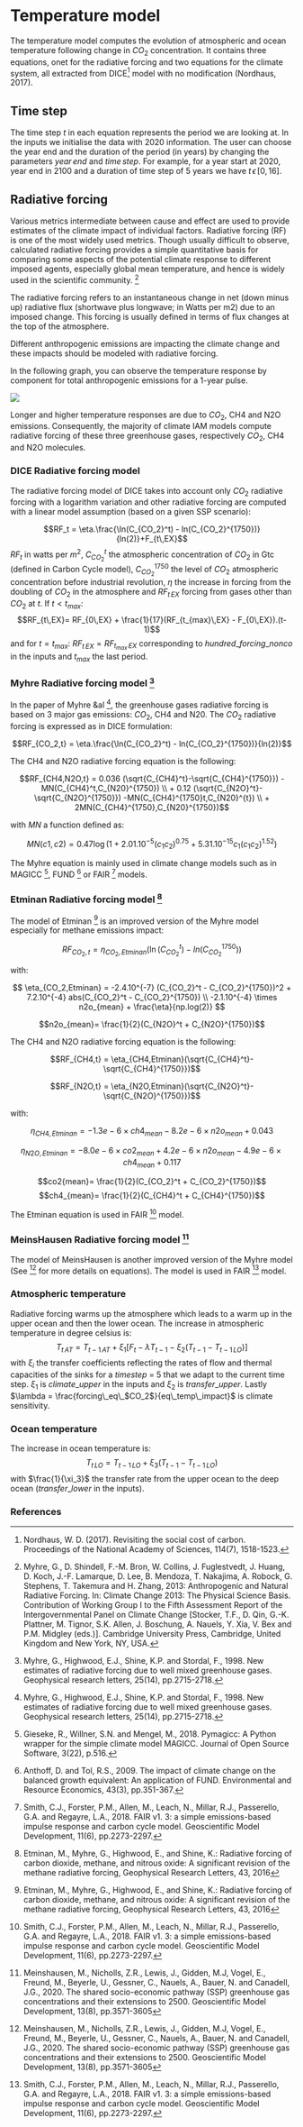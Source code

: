 # Temperature model
The temperature model computes the evolution of atmospheric and ocean temperature following change in $CO_2$ concentration. It contains three equations, onet for the radiative forcing and two equations for the climate system, all extracted from DICE[^1]  model with no modification (Nordhaus, 2017).

## Time step
The time step $t$ in each equation represents the period we are looking at. In the inputs we initialise the data with 2020 information. The user can choose the year end and the duration of the period (in years) by changing the parameters $year\, end$ and $time \,step$. For example, for a year start at 2020, year end in 2100 and a duration of time step of 5 years we have $t \, \epsilon \,[0, 16]$.

## Radiative forcing

Various metrics intermediate between cause and effect are used to provide estimates of the climate impact of individual factors. Radiative forcing (RF) is one of the most widely used metrics. Though usually difficult to observe, calculated radiative forcing  provides a simple quantitative basis for comparing some aspects of the potential climate response to different imposed agents, especially global mean temperature, and hence is widely used in the scientific community. [^2]

The radiative forcing refers to an instantaneous change in net (down minus up) radiative flux (shortwave plus longwave; in Watts per m2) due to an imposed change. This forcing is usually defined in terms of flux changes at the top of the atmosphere.

Different anthropogenic emissions are impacting the climate change and these impacts should be modeled with radiative forcing.

In the following graph, you can observe the temperature response by component for total anthropogenic emissions for a 1-year pulse.

![](Rf_temp.PNG)

Longer and higher temperature responses are due to $CO_2$, CH4 and N2O emissions. Consequently, the majority of climate IAM models compute radiative forcing of these three greenhouse gases, respectively $CO_2$, CH4 and N2O molecules.

### DICE Radiative forcing model

The radiative forcing model of DICE takes into account only $CO_2$ radiative forcing with a logarithm variation and other radiative forcing are computed with a linear model assumption (based on a given SSP scenario):

$$RF_t = \eta.\frac{\ln(C_{CO_2}^t) - ln(C_{CO_2}^{1750})}{ln(2)}+F_{t\,EX}$$
$RF_t$ in watts per $m^2$, $C_{CO_2}^t$ the atmospheric concentration of $CO_2$ in Gtc (defined in Carbon Cycle model), $C_{CO_2}^{1750}$ the level of $CO_2$ atmospheric concentration before industrial revolution, $\eta$ the increase in forcing from the doubling of $CO_2$ in the atmosphere and $RF_{t\,EX}$ forcing from gases other than $CO_2$ at $t$.
If $t < t_{max}$:
 $$RF_{t\,EX}= RF_{0\,EX} + \frac{1}{17}(RF_{t_{max}\,EX} - F_{0\,EX}).(t-1)$$
 and for $t = t_{max}:\:RF_{t\,EX}= RF_{t_{max}\,EX}$ corresponding to $hundred\_forcing\_nonco$ in the inputs and $t_{max}$ the last period.

### Myhre Radiative forcing model [^3]

In the paper of Myhre &al [^3], the greenhouse gases radiative forcing is based on 3 major gas emissions: $CO_2$, CH4 and N20. The $CO_2$ radiative forcing is expressed as in DICE formulation:

$$RF_{CO_2,t} = \eta.\frac{\ln(C_{CO_2}^t) - ln(C_{CO_2}^{1750})}{ln(2)}$$

The CH4 and N2O radiative forcing equation is the following:

$$RF_{CH4,N2O,t} = 0.036 (\sqrt{C_{CH4}^t}-\sqrt{C_{CH4}^{1750}}) - MN(C_{CH4}^t,C_{N20}^{1750})  \\ + 0.12 (\sqrt{C_{N2O}^t}-\sqrt{C_{N2O}^{1750}}) -MN(C_{CH4}^{1750}t,C_{N20}^{t}) \\ + 2MN(C_{CH4}^{1750},C_{N20}^{1750})$$

with $MN$ a function defined as:

$$MN(c1,c2) =0.47 \log(1 + 2.01.10^{-5}  (c_1  c_2)^{0.75} +
                                 5.31.10^{-15}  c_1  (c_1 c_2)^{1.52})$$


The Myhre equation is mainly used in climate change models such as in MAGICC [^4], FUND [^5] or FAIR [^6] models.

### Etminan Radiative forcing model [^7]

The model of Etminan [^7] is an improved version of the Myhre model especially for methane emissions impact:

$$RF_{CO_2,t} = \eta_{CO_2,Etminan}(\ln(C_{CO_2}^t) - ln(C_{CO_2}^{1750}))$$

with:

$$ \eta_{CO_2,Etminan} = -2.4.10^{-7} (C_{CO_2}^t - C_{CO_2}^{1750})^2 + 7.2.10^{-4} abs(C_{CO_2}^t - C_{CO_2}^{1750}) \\ -2.1.10^{-4} \times n2o_{mean} + \frac{\eta}{np.log(2)} $$

$$n2o_{mean}= \frac{1}{2}(C_{N2O}^t + C_{N2O}^{1750})$$

The CH4 and N2O radiative forcing equation is the following:

$$RF_{CH4,t} = \eta_{CH4,Etminan}(\sqrt{C_{CH4}^t}-\sqrt{C_{CH4}^{1750}})$$

$$RF_{N2O,t} = \eta_{N2O,Etminan}(\sqrt{C_{N2O}^t}-\sqrt{C_{N2O}^{1750}})$$

with:

$$\eta_{CH4,Etminan} = -1.3e-6 \times ch4_{mean} - 8.2e-6 \times n2o_{mean} + 0.043 $$

$$\eta_{N2O,Etminan} = -8.0e-6 \times co2_{mean} + 4.2e-6 \times n2o_{mean} - 4.9e-6 \times ch4_{mean} + 0.117 $$

$$co2{mean}= \frac{1}{2}(C_{CO_2}^t + C_{CO_2}^{1750})$$
$$ch4_{mean}= \frac{1}{2}(C_{CH4}^t + C_{CH4}^{1750})$$

The Etminan equation is  used in FAIR [^6] model.

### MeinsHausen Radiative forcing model [^8]

The model of MeinsHausen is another improved version of the Myhre model (See [^8] for more details on equations). The model is  used in FAIR [^6] model.
### Atmospheric temperature
Radiative forcing warms up the atmosphere which leads to a warm up in the upper ocean and then the lower ocean. The increase in atmospheric temperature in degree celsius is:
$$T_{t\,AT} = T_{t-1\,AT} + \xi_1[F_t - \lambda T_{t-1} - \xi_2(T_{t-1} - T_{t-1\,LO})]$$
with $\xi_i$ the transfer coefficients reflecting the rates of flow and thermal capacities of the sinks for a $time step$ = 5 that we adapt to the current time step. $\xi_1$ is $climate\_upper$ in the inputs and $\xi_2$ is $transfer\_upper$. Lastly $\lambda  = \frac{forcing\_eq\_$CO_2$}{eq\_temp\_impact}$ is climate sensitivity.

### Ocean temperature
The increase in ocean temperature is:
$$T_{t\,LO} = T_{t-1\,LO} + \xi_3(T_{t-1} - T_{t-1\,LO})$$
with $\frac{1}{\xi_3}$ the transfer rate from the upper ocean to the deep ocean ($transfer\_lower$ in the inputs).

### References

[^1]: Nordhaus, W. D. (2017). Revisiting the social cost of carbon. Proceedings of the National Academy of Sciences, 114(7), 1518-1523.
[^2]: Myhre, G., D. Shindell, F.-M. Bron, W. Collins, J. Fuglestvedt, J. Huang, D. Koch, J.-F. Lamarque, D. Lee, B. Mendoza,
T. Nakajima, A. Robock, G. Stephens, T. Takemura and H. Zhang, 2013: Anthropogenic and Natural Radiative Forcing. In: Climate Change 2013: The Physical Science Basis. Contribution of Working Group I to the Fifth Assessment Report of the Intergovernmental Panel on Climate Change [Stocker, T.F., D. Qin, G.-K. Plattner, M. Tignor, S.K. Allen, J. Boschung, A. Nauels, Y. Xia, V. Bex and P.M. Midgley (eds.)]. Cambridge University Press, Cambridge, United Kingdom and New York, NY, USA.
[^3]: Myhre, G., Highwood, E.J., Shine, K.P. and Stordal, F., 1998. New estimates of radiative forcing due to well mixed greenhouse gases. Geophysical research letters, 25(14), pp.2715-2718.
[^4]: Gieseke, R., Willner, S.N. and Mengel, M., 2018. Pymagicc: A Python wrapper for the simple climate model MAGICC. Journal of Open Source Software, 3(22), p.516.
[^5]: Anthoff, D. and Tol, R.S., 2009. The impact of climate change on the balanced growth equivalent: An application of FUND. Environmental and Resource Economics, 43(3), pp.351-367.
[^6]: Smith, C.J., Forster, P.M., Allen, M., Leach, N., Millar, R.J., Passerello, G.A. and Regayre, L.A., 2018. FAIR v1. 3: a simple emissions-based impulse response and carbon cycle model. Geoscientific Model Development, 11(6), pp.2273-2297.
[^7]: Etminan, M., Myhre, G., Highwood, E., and Shine, K.: Radiative forcing of carbon dioxide, methane, and nitrous oxide: A significant revision of the methane radiative forcing, Geophysical Research Letters, 43, 2016
[^8]: Meinshausen, M., Nicholls, Z.R., Lewis, J., Gidden, M.J, Vogel, E., Freund, M., Beyerle, U., Gessner, C., Nauels, A., Bauer, N. and Canadell, J.G., 2020. The shared socio-economic pathway (SSP) greenhouse gas concentrations and their extensions to 2500. Geoscientific Model Development, 13(8), pp.3571-3605

